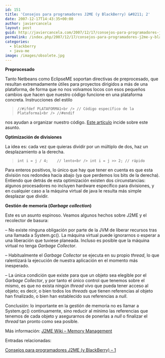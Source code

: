 ```yaml
---
id: 151
title: 'Consejos para programadores J2ME (y BlackBerry) &#8211; 2'
date: 2007-12-17T14:43:35+00:00
author: javiercancela
layout: post
guid: http://javiercancela.com/2007/12/17/consejos-para-programadores-j2me-y-blackberry-2/
permalink: /index.php/2007/12/17/consejos-para-programadores-j2me-y-blackberry-2/
categories:
  - blackberry
  - java-me
image: /images/obsolete.jpg
---
```

**Preprocesado**

Tanto Netbeans como EclipseME soportan directivas de preprocesado, que resultan extremadamente útiles para proyectos dirigidos a más de una plataforma, de forma que no nos volvamos locos con esos pequeños cambios que hacen que nuestro código funcione en una plataforma concreta. Instrucciones del estilo

> `//#ifdef PLATAFORMA1<br />
// Código específico de la Plataforma1<br />
//#endif`

nos ayudan a organizar nuestro código. [Este artículo](http://www.devx.com/wireless/Article/32622 "Automate Your J2ME Application Porting with Preprocessing") incide sobre este asunto.

**Optimización de divisiones**

La idea es: cada vez que quieras dividir por un múltiplo de dos, haz un desplazamiento a la derecha.

> `int i = j / 4;    // lento<br />
int i = j >> 2; // rápido`

Para enteros positivos, lo único que hay que tener en cuenta es que esta división nos redondea hacia abajo (ya que perdemos los bits de la derecha). Entiendo que detrás de esta optimización existen dos circunstancias: algunos procesadores no incluyen hardware específico para divisiones, y en cualquier caso a la máquina virtual de java le resulta más simple desplazar que dividir.

**Gestión de memoria (_Garbage collection_)**

Este es un asunto espinoso. Veamos algunos hechos sobre J2ME y el recolector de basura:

&#8211; No existe ninguna obligación por parte de la JVM de liberar recursos tras una llamada a System.gc(). La máquina virtual puede ignorarnos o esperar a una liberación que tuviese planeada. Incluso es posible que la máquina virtual no tenga _Garbage Collector_.

&#8211; Habitualmente el _Garbage Collector_ se ejecuta en su propio _thread_, lo que ralentizará la ejecución de nuestra aplicación en el momento más inesperado.

&#8211; La única condición que existe para que un objeto sea elegible por el _Garbage Collector_, y por tanto el único control que tenemos sobre el mismo, es que no exista ningún _thread_ vivo que pueda tener acceso al objeto; es decir, o bien todos los _threads_ que tienen referencias al objeto han finalizado, o bien han establecido sus referencias a _null_.

Conclusión: lo importante en la gestión de memoria no es llamar a System.gc() continuamente, sino reducir al mínimo las referencias que tenemos de cada objeto y asegurarnos de ponerlas a _null_ o finalizar el _thread_ tan pronto como sea posible.

Más información: [J2ME Wiki &#8211; Memory Management](http://www.j2meforums.com/wiki/index.php/FAQ#Memory_Management)

Entradas relacionadas:
  
[Consejos para programadores J2ME (y BlackBerry) &#8211; 1](http://javiercancela.com/2007/12/07/consejos-para-programadores-j2me-y-blackberry-1/)